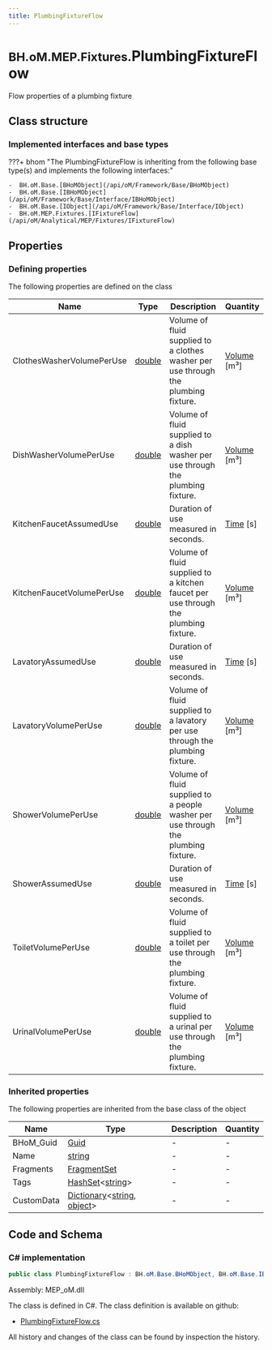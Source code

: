 ```yaml
---
title: PlumbingFixtureFlow
---
```


# <small>BH.oM.MEP.Fixtures.</small>**PlumbingFixtureFlow**

Flow properties of a plumbing fixture

## Class structure

### Implemented interfaces and base types

???+ bhom "The PlumbingFixtureFlow is inheriting from the following base type(s) and implements the following interfaces:"

    -  BH.oM.Base.[BHoMObject](/api/oM/Framework/Base/BHoMObject)
    -  BH.oM.Base.[IBHoMObject](/api/oM/Framework/Base/Interface/IBHoMObject)
    -  BH.oM.Base.[IObject](/api/oM/Framework/Base/Interface/IObject)
    -  BH.oM.MEP.Fixtures.[IFixtureFlow](/api/oM/Analytical/MEP/Fixtures/IFixtureFlow)


## Properties



### Defining properties

The following properties are defined on the class

| Name             | Type             | Description      | Quantity         |
|------------------|------------------|------------------|------------------|
| ClothesWasherVolumePerUse | [double](https://learn.microsoft.com/en-us/dotnet/api/System.Double?view=netstandard-2.0) | Volume of fluid supplied to a clothes washer per use through the plumbing fixture. | [Volume](/api/oM/Dimensional/Quantities/Attributes/Volume) [m³] |
| DishWasherVolumePerUse | [double](https://learn.microsoft.com/en-us/dotnet/api/System.Double?view=netstandard-2.0) | Volume of fluid supplied to a dish washer per use through the plumbing fixture. | [Volume](/api/oM/Dimensional/Quantities/Attributes/Volume) [m³] |
| KitchenFaucetAssumedUse | [double](https://learn.microsoft.com/en-us/dotnet/api/System.Double?view=netstandard-2.0) | Duration of use measured in seconds. | [Time](/api/oM/Dimensional/Quantities/Attributes/Time) [s] |
| KitchenFaucetVolumePerUse | [double](https://learn.microsoft.com/en-us/dotnet/api/System.Double?view=netstandard-2.0) | Volume of fluid supplied to a kitchen faucet per use through the plumbing fixture. | [Volume](/api/oM/Dimensional/Quantities/Attributes/Volume) [m³] |
| LavatoryAssumedUse | [double](https://learn.microsoft.com/en-us/dotnet/api/System.Double?view=netstandard-2.0) | Duration of use measured in seconds. | [Time](/api/oM/Dimensional/Quantities/Attributes/Time) [s] |
| LavatoryVolumePerUse | [double](https://learn.microsoft.com/en-us/dotnet/api/System.Double?view=netstandard-2.0) | Volume of fluid supplied to a lavatory per use through the plumbing fixture. | [Volume](/api/oM/Dimensional/Quantities/Attributes/Volume) [m³] |
| ShowerVolumePerUse | [double](https://learn.microsoft.com/en-us/dotnet/api/System.Double?view=netstandard-2.0) | Volume of fluid supplied to a people washer per use through the plumbing fixture. | [Volume](/api/oM/Dimensional/Quantities/Attributes/Volume) [m³] |
| ShowerAssumedUse | [double](https://learn.microsoft.com/en-us/dotnet/api/System.Double?view=netstandard-2.0) | Duration of use measured in seconds. | [Time](/api/oM/Dimensional/Quantities/Attributes/Time) [s] |
| ToiletVolumePerUse | [double](https://learn.microsoft.com/en-us/dotnet/api/System.Double?view=netstandard-2.0) | Volume of fluid supplied to a toilet per use through the plumbing fixture. | [Volume](/api/oM/Dimensional/Quantities/Attributes/Volume) [m³] |
| UrinalVolumePerUse | [double](https://learn.microsoft.com/en-us/dotnet/api/System.Double?view=netstandard-2.0) | Volume of fluid supplied to a urinal per use through the plumbing fixture. | [Volume](/api/oM/Dimensional/Quantities/Attributes/Volume) [m³] |


### Inherited properties
The following properties are inherited from the base class of the object

| Name             | Type             | Description      | Quantity         |
|------------------|------------------|------------------|------------------|
| BHoM_Guid | [Guid](https://learn.microsoft.com/en-us/dotnet/api/System.Guid?view=netstandard-2.0) | - | - |
| Name | [string](https://learn.microsoft.com/en-us/dotnet/api/System.String?view=netstandard-2.0) | - | - |
| Fragments | [FragmentSet](/api/oM/Framework/Base/FragmentSet) | - | - |
| Tags | [HashSet](https://learn.microsoft.com/en-us/dotnet/api/System.Collections.Generic.HashSet-1?view=netstandard-2.0)&lt;[string](https://learn.microsoft.com/en-us/dotnet/api/System.String?view=netstandard-2.0)&gt; | - | - |
| CustomData | [Dictionary](https://learn.microsoft.com/en-us/dotnet/api/System.Collections.Generic.Dictionary-2?view=netstandard-2.0)&lt;[string](https://learn.microsoft.com/en-us/dotnet/api/System.String?view=netstandard-2.0), [object](https://learn.microsoft.com/en-us/dotnet/api/System.Object?view=netstandard-2.0)&gt; | - | - |


## Code and Schema

### C# implementation

``` C# title="C#"
public class PlumbingFixtureFlow : BH.oM.Base.BHoMObject, BH.oM.Base.IBHoMObject, BH.oM.Base.IObject, BH.oM.MEP.Fixtures.IFixtureFlow
```

Assembly: MEP_oM.dll

The class is defined in C#. The class definition is available on github:

- [PlumbingFixtureFlow.cs](https://github.com/BHoM/BHoM/blob/develop/MEP_oM/Fixtures\PlumbingFixtureFlow.cs)

All history and changes of the class can be found by inspection the history.
